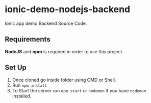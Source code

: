 # ionic-demo-nodejs-backend
Ionic app demo Backend Source Code.

## Requirements

**NodeJS** and **npm** is required in order to use this project.

## Set Up

1. Once cloned go inside folder using CMD or Shell.
2. Run `npm install`
3. To Start the server run `npm start` or `nodemon` if you have `nodemon` installed.
